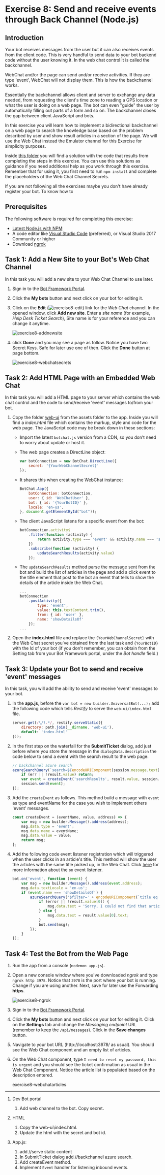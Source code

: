 # Exercise 8: Send and receive events through Back Channel (Node.js)

## Introduction

Your bot receives messages from the user but it can also receives events from the client code. This is very handful to send data to your bot backend code without the user knowing it. In the web chat control it is called the backchannel.

WebChat and/or the page can send and/or receive activities. If they are type 'event', WebChat will not display them. This is how the backchannel works.

Essentially the backchannel allows client and server to exchange any data needed, from requesting the client's time zone to reading a GPS location or what the user is doing on a web page. The bot can even "guide" the user by automatically filling out parts of a form and so on. The backchannel closes the gap between client JavaScript and bots.

In this exercise you will learn how to implement a bidirectional backchannel on a web page to search the knowledge base based on the problem described by user and show result articles in a section of the page. We will use the Web Chat instead the Emulator channel for this Exercise for simplicity purposes.

Inside [this folder](./exercise8-BackChannel) you will find a solution with the code that results from completing the steps in this exercise. You can use this solutions as guidance if you need additional help as you work through this exercise. Remember that for using it, you first need to run `npm install` and complete the placeholders of the Web Chat Channel Secrets.

If you are not following all the exercises maybe you don't have already register your bot. To know how to

## Prerequisites

The following software is required for completing this exercise:

* [Latest Node.js with NPM](https://nodejs.org/en/download/)
* A code editor like [Visual Studio Code](https://code.visualstudio.com/download) (preferred), or Visual Studio 2017 Community or higher
* Download [ngrok](https://ngrok.com/)

## Task 1: Add a New Site to your Bot's Web Chat Channel

In this task you will add a new site to your Web Chat Channel to use later.

1. Sign in to the [Bot Framework Portal](https://dev.botframework.com).

1. Click the **My bots** button and next click on your bot for editing it.

1. Click on the **Edit** (![exercise8-edit](./images/exercise8-edit.png)) link for the _Web Chat_ channel. In the opened window, click **Add new site**. Enter a _site name_ (for example, _Help Desk Ticket Search_), Site name is for your reference and you can change it anytime.

    ![exercise8-addnewsite](./images/exercise8-addnewsite.png)

1. click **Done** and you may see a page as follow. Notice you have two Secret Keys. Safe for later use one of then. Click the **Done** button at page bottom.

    ![exercise8-webchatsecrets](./images/exercise8-webchatsecrets.png)

## Task 2: Add HTML Page with an Embedded Web Chat

In this task you will add a HTML page to your server which contains the web chat control and the code to send/receive 'event' messages to/from your bot.

1. Copy the folder [web-ui](../assets/web-ui) from the assets folder to the app. Inside you will find a _index.html_ file which contains the markup, style and code for the web page. The JavaScript code may be break down in these sections:

    * Import the latest `botchat.js` version from a CDN, so you don't need to worry about update or host it.

    * The web page creates a DirectLine object:

        ``` javascript
        var botConnection = new BotChat.DirectLine({
            secret: '{YourWebChannelSecret}'
        });
        ```

    * It shares this when creating the WebChat instance:

        ``` javascript
        BotChat.App({
            botConnection: botConnection,
            user: { id: 'WebChatUser' },
            bot: { id: '{YourBotID}' },
            locale: 'en-us',
        }, document.getElementById("bot"));
        ```

    * The client JavaScript listens for a specific event from the bot:

        ``` javascript
        botConnection.activity$
            .filter(function (activity) {
                return activity.type === 'event' && activity.name === 'searchResults';
            })
            .subscribe(function (activity) {
                updateSearchResults(activity.value)
            });
        ```

    * The `updateSearchResults` method parse the message sent from the bot and build the list of articles in the page and add a click event to the title element that post to the bot an event that tells to show the details of the article inside the Web Chat.

        ``` javascript
        ...
        botConnection
            .postActivity({
                type: 'event',
                value: this.textContent.trim(),
                from: { id: 'user' },
                name: 'showDetailsOf'
            });
        ...
        ```

1. Open the **index.html** file and replace the `{YourWebChannelSecret}` with the Web Chat secret you've obtained from the last task and `{YourBotID}` with the Id of your bot (if you don't remember, you can obtain from the Setting tab from your Bot Framework portal, under the _Bot handle_ field.)

## Task 3: Update your Bot to send and receive 'event' messages

In this task, you will add the ability to send and receive 'event' messages to your bot.

1. In the **app.js**, before the `var bot = new builder.UniversalBot(...);` add the following code which tells _Restify_ to serve the `web-ui/index.html` file.

    ``` javascript
    server.get(/\/?.*/, restify.serveStatic({
        directory: path.join(__dirname, 'web-ui'),
        default: 'index.html'
    }));
    ```

1. In the first step on the waterfall for the **SubmitTicket** dialog, add just before where you store the message in the `dialogData.description` the code below to send a event with the search result to the web page.

    ``` javascript
    // backchannel azure search
    azureSearchQuery(`search=${encodeURIComponent(session.message.text)}`, (err, result) => {
        if (err || !result.value) return;
        var event = createEvent('searchResults', result.value, session.message.address);
        session.send(event);
    });
    ```

1. Add the `createEvent` as follows. This method build a message with `event` as type and eventName for the case you wish to implement others 'event' messages.

    ``` javascript
    const createEvent = (eventName, value, address) => {
        var msg = new builder.Message().address(address);
        msg.data.type = 'event';
        msg.data.name = eventName;
        msg.data.value = value;
        return msg;
    };
    ```

1. Add the following code event listener registration which will triggered when the user clicks in an article's title. This method will show the user the articles with the same title picked up, in the Web Chat. Click [here](https://docs.botframework.com/en-us/node/builder/chat-reference/classes/_botbuilder_d_.universalbot.html#on) for more information about the `on` event listener.

    ``` javascript
    bot.on('event', function (event) {
        var msg = new builder.Message().address(event.address);
        msg.data.textLocale = 'en-us';
        if (event.name === 'showDetailsOf') {
            azureSearchQuery('$filter=' + encodeURIComponent(`title eq '${event.value}'`), (error, result) => {
                if (error || !result.value[0]) {
                    msg.data.text = 'Sorry, I could not find that article.';
                } else {
                    msg.data.text = result.value[0].text;
                }
                bot.send(msg);
            });
        }
    });
    ```

## Task 4: Test the Bot from the Web Page

1. Run the app from a console (`nodemon app.js`).

1. Open a new console window where you've downloaded _ngrok_ and type `ngrok http 3978`. Notice that `3978` is the port where your bot is running. Change if you are using another. Next, save for later use the Forwarding **https**.

    ![exercise8-ngrok](./images/exercise8-ngrok.png)


1. Sign in to the [Bot Framework Portal](https://dev.botframework.com).

1. Click the **My bots** button and next click on your bot for editing it. Click on the **Settings** tab and change the _Messaging endpoint_ URL (remember to keep the `/api/messages`). Click in the **Save changes** button.

1. Navigate to your bot URL (http://localhost:3978/ as usual). You should see the Web Chat component and an empty list of articles.

1. On the Web Chat component, type `I need to reset my password, this is urgent` and you should see the ticket confirmation as usual in the Web Chat Component. Notice the article list is populated based on the description entered.

    exercise8-webchatarticles

---
1. Dev Bot portal
    1. Add web channel to the bot. Copy secret.

1. HTML
    1. Copy the web-ui\index.html.
    1. Update the html with the secret and bot id.

1. App.js:
    1. add //serve static content
    1. In SubmitTicket dialog add //backchannel azure search.
    1. Add createEvent method.
    1. Implement `Event` handler for listening inbound events.